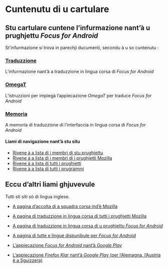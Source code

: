 # Cuntenutu di u cartulare

## Stu cartulare cuntene l’infurmazione nant’à u prughjettu _Focus for Android_

St’infurmazione si trova in parechji ducumenti, secondu à u so cuntenutu :

### [Traduzzione](Traduzzione.md)
L’infurmazione nant’à a traduzzione in lingua corsa di _Focus for Android_

### [OmegaT](OmegaT.md)
L’istruzzioni per impiegà l’appiecazione _OmegaT_ per traduce _Focus for Android_

### [Memoria](https://pontoon.mozilla.org/translation-memory/co.focus-for-android.tmx)
A memoria di traduzzione di l’interfaccia in lingua corsa di _Focus for Android_

#### Liami di navigazione nant’à stu situ
- [Rivene à a lista di i membri di stu prughjettu](./)
- [Rivene à a lista di i membri di i prughjetti Mozilla](../)
- [Rivene à a lista di tutti i prughjetti](../../)
- [Rivene à a lista di tutti i prugrammi](../../../../../#readme)

## Eccu d’altri liami ghjuvevule
Tutti sti siti sò di lingua inglese.

- [A pagina d’accolta di a squadra corsa ind’è Mozilla](https://pontoon.mozilla.org/co/info/)

- [A pagina di traduzzione in lingua corsa di tutti i prughjetti Mozilla](https://pontoon.mozilla.org/co/)

- [A pagina di traduzzione in lingua corsa di u prughjettu _Focus for Android_](https://pontoon.mozilla.org/co/focus-for-android/)

- [A pagina di tutte e lingue dispunibule per _Focus for Android_](https://pontoon.mozilla.org/projects/focus-for-android/)

- [L’appiecazione _Focus for Android_ nant’à _Google Play_](https://play.google.com/store/apps/details?id=org.mozilla.focus)

- [L’appiecazione _Firefox Klar_ nant’à _Google Play_ (per l’Alemagna, l’Austria è a Sguizzera)](https://play.google.com/store/apps/details?id=org.mozilla.klar)
